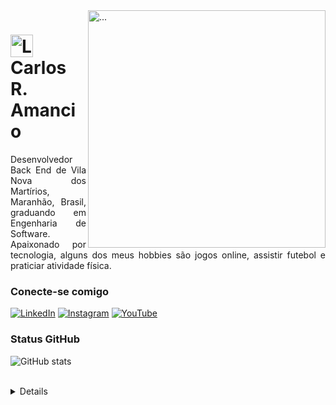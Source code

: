 <img align="right" alt=" ... " height="380" src="https://github.com/cramancio/cramancio/assets/126412841/804aaa75-ebcd-4e74-9617-30075c12993f">

<h1>
    <a href="https://cramancio.github.io/">
     <img align="center" alt="Logo Carlos Amancio" width="36px" src="https://github.com/cramancio/cramancio/assets/126412841/33b4c75b-1ef8-4632-a429-e0f3a0a72b7d"></a>
    <span>Carlos R. Amancio</span>
</h1>

<p align="justify">Desenvolvedor Back End de Vila Nova dos Martírios, Maranhão, Brasil, graduando em  Engenharia de Software. 
<br>
 Apaixonado por tecnologia, alguns dos meus hobbies são jogos online, assistir futebol e  praticiar atividade física</a>.</p>
<!--
[![Preview](https://img.shields.io/badge/Portfolio-000?style=for-the-badge&logo=github&logoColor=FF00F6)](https://elidianaandrade.github.io/)
[![GitHub Page](https://img.shields.io/badge/elidianaandrade.github.io-67136f?style=for-the-badge)](https://elidianaandrade.github.io/)
-->
<h3 align="left">Conecte-se comigo</h3>

[![LinkedIn](https://img.shields.io/badge/-LinkedIn-000?style=for-the-badge&logo=linkedin&logoColor=0aacc7&color:FFF)](https://www.linkedin.com/in/cramancio/)
[![Instagram](https://img.shields.io/badge/-Instagram-000?style=for-the-badge&logo=instagram&logoColor=0aacc7&color:FFF)](https://www.instagram.com/devcramancio/)
[![YouTube](https://img.shields.io/badge/-YouTube-000?style=for-the-badge&logo=youtube&logoColor=0aacc7&color:FFF)](https://www.youtube.com/@carlosrobertoamancio)

<h3 align="left"> Status GitHub </h3>

![GitHub stats](https://github-readme-stats-git-masterrstaa-rickstaa.vercel.app/api?username=cramancio&hide_title=true&show_icons=true&include_all_commits=false&count_private=true&line_height=25&hide=issues&bg_color=000&title_color=0aacc7&text_color=FFF&border_radius=3&border_color=0aacc7&icon_color=0aacc7&theme=jolly)
<!--[![Most Used Languages](https://github-readme-stats-git-masterrstaa-rickstaa.vercel.app/api/top-langs/?username=cramancio&line_height=10&card_width=290&layout=compact&hide_title=false&count_private=true&langs_count=4&show_icons=true&title_color=FF00F6&hide=html,css&bg_color=000&text_color=8B8B8B&border_radius=3&border_color=561760&count_private=true)](https://github.com/cramancio/github-readme-stats)-->
<br>

<details align="left">
 
  <div align="right"> by <a href="https://github.com/cramancio">CRA</a>.</div>

</details>
